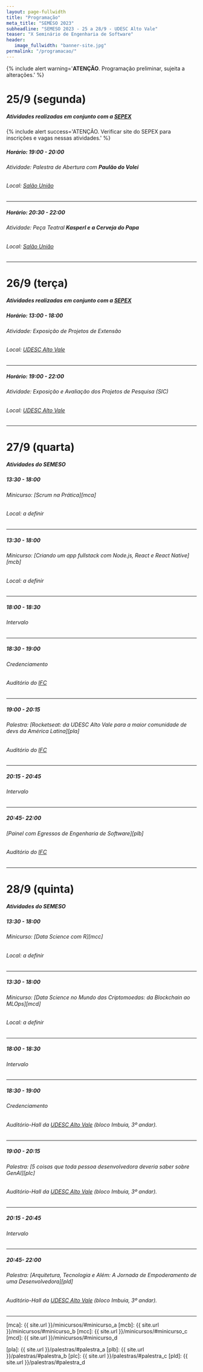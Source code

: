 ```yaml
---
layout: page-fullwidth
title: "Programação"
meta_title: "SEMESO 2023"
subheadline: "SEMESO 2023 - 25 a 28/9 - UDESC Alto Vale"
teaser: "X Seminário de Engenharia de Software"
header:
   image_fullwidth: "banner-site.jpg"
permalink: "/programacao/"
---
```

{% include alert warning='<strong>ATENÇÃO</strong>. Programação preliminar, sujeita a alterações.' %}

# 25/9 (segunda)
##### Atividades realizadas em conjunto com a [SEPEX][sepex]

{% include alert success='ATENÇÃO. Verificar site do SEPEX para inscrições e vagas nessas atividades.' %}

##### Horário: 19:00 - 20:00
###### Atividade: Palestra de Abertura com **Paulão do Volei**
###### Local: [Salão União][sdu]
<hr>

##### Horário: 20:30 - 22:00
###### Atividade: Peça Teatral **Kasperl e a Cerveja do Papa**
###### Local: [Salão União][sdu]
<hr>


# 26/9 (terça)
##### Atividades realizadas em conjunto com a [SEPEX][sepex]

##### Horário: 13:00 - 18:00
###### Atividade: Exposição de Projetos de Extensão
###### Local: [UDESC Alto Vale][ceavi]
<hr>

##### Horário: 19:00 - 22:00
###### Atividade: Exposição e Avaliação dos Projetos de Pesquisa (SIC)
###### Local: [UDESC Alto Vale][ceavi]
<hr>


# 27/9 (quarta)
##### Atividades do SEMESO


##### 13:30 - 18:00
###### Minicurso: [Scrum na Prática][mca]
###### Local: a definir
<hr>

##### 13:30 - 18:00
###### Minicurso: [Criando um _app_ _fullstack_ com Node.js, React e React Native][mcb]
###### Local: a definir
<hr>


##### 18:00 - 18:30
###### Intervalo
<hr>

##### 18:30 - 19:00
###### Credenciamento
###### Auditório do [IFC][ifc]
<hr>

##### 19:00 - 20:15
###### Palestra: [Rocketseat: da UDESC Alto Vale para a maior comunidade de _devs_ da América Latina][pla]
###### Auditório do [IFC][ifc]
<hr>

##### 20:15 - 20:45
###### Intervalo
<hr>

##### 20:45- 22:00
###### [Painel com Egressos de Engenharia de Software][plb]
###### Auditório do [IFC][ifc]
<hr>


# 28/9 (quinta)
##### Atividades do SEMESO

##### 13:30 - 18:00
###### Minicurso: [Data Science com R][mcc]
###### Local: a definir
<hr>

##### 13:30 - 18:00
###### Minicurso: [Data Science no Mundo das Criptomoedas: da Blockchain ao MLOps][mcd]
###### Local: a definir
<hr>

##### 18:00 - 18:30
###### Intervalo
<hr>

##### 18:30 - 19:00
###### Credenciamento
###### Auditório-Hall da [UDESC Alto Vale][ceavi] (bloco Imbuia, 3º andar).
<hr>

##### 19:00 - 20:15
###### Palestra: [5 coisas que toda pessoa desenvolvedora deveria saber sobre GenAI][plc]
###### Auditório-Hall da [UDESC Alto Vale][ceavi] (bloco Imbuia, 3º andar).
<hr>

##### 20:15 - 20:45
###### Intervalo
<hr>

##### 20:45- 22:00
###### Palestra: [Arquitetura, Tecnologia e Além: A Jornada de Empoderamento de uma Desenvolvedora][pld]
###### Auditório-Hall da [UDESC Alto Vale][ceavi] (bloco Imbuia, 3º andar).
<hr>
<!-- 
# 29/9 (sexta-feira)
##### Atividades realizadas em conjunto com o [SEPEX][sepex]

##### Horário: a definir
###### Atividade: a definir
###### Local: a definir
<hr> -->



[sepex]: https://www.udesc.br/ceavi/sepex/2023
[sdu]: https://goo.gl/maps/gXFBRgXUzemKz5EN9
[ceavi]: https://goo.gl/maps/SxDUc5Tw4X2HUoNQ9
[ifc]: https://goo.gl/maps/oL7FKLM7q1NbxwDW6
<!-- links dos minicursos -->
 [mca]: {{ site.url }}/minicursos/#minicurso_a
 [mcb]: {{ site.url }}/minicursos/#minicurso_b
 [mcc]: {{ site.url }}/minicursos/#minicurso_c
 [mcd]: {{ site.url }}/minicursos/#minicurso_d
<!-- links das palestras -->
 [pla]: {{ site.url }}/palestras/#palestra_a
 [plb]: {{ site.url }}/palestras/#palestra_b
 [plc]: {{ site.url }}/palestras/#palestra_c
 [pld]: {{ site.url }}/palestras/#palestra_d
 